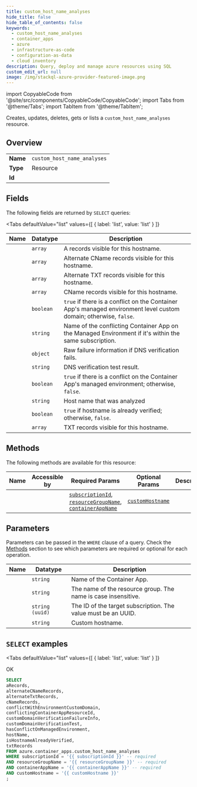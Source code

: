 ```yaml
--- 
title: custom_host_name_analyses
hide_title: false
hide_table_of_contents: false
keywords:
  - custom_host_name_analyses
  - container_apps
  - azure
  - infrastructure-as-code
  - configuration-as-data
  - cloud inventory
description: Query, deploy and manage azure resources using SQL
custom_edit_url: null
image: /img/stackql-azure-provider-featured-image.png
---
```


import CopyableCode from '@site/src/components/CopyableCode/CopyableCode';
import Tabs from '@theme/Tabs';
import TabItem from '@theme/TabItem';

Creates, updates, deletes, gets or lists a <code>custom_host_name_analyses</code> resource.

## Overview
<table><tbody>
<tr><td><b>Name</b></td><td><code>custom_host_name_analyses</code></td></tr>
<tr><td><b>Type</b></td><td>Resource</td></tr>
<tr><td><b>Id</b></td><td><CopyableCode code="azure.container_apps.custom_host_name_analyses" /></td></tr>
</tbody></table>

## Fields

The following fields are returned by `SELECT` queries:

<Tabs
    defaultValue="list"
    values={[
        { label: 'list', value: 'list' }
    ]}
>
<TabItem value="list">

<table>
<thead>
    <tr>
    <th>Name</th>
    <th>Datatype</th>
    <th>Description</th>
    </tr>
</thead>
<tbody>
<tr>
    <td><CopyableCode code="aRecords" /></td>
    <td><code>array</code></td>
    <td>A records visible for this hostname.</td>
</tr>
<tr>
    <td><CopyableCode code="alternateCNameRecords" /></td>
    <td><code>array</code></td>
    <td>Alternate CName records visible for this hostname.</td>
</tr>
<tr>
    <td><CopyableCode code="alternateTxtRecords" /></td>
    <td><code>array</code></td>
    <td>Alternate TXT records visible for this hostname.</td>
</tr>
<tr>
    <td><CopyableCode code="cNameRecords" /></td>
    <td><code>array</code></td>
    <td>CName records visible for this hostname.</td>
</tr>
<tr>
    <td><CopyableCode code="conflictWithEnvironmentCustomDomain" /></td>
    <td><code>boolean</code></td>
    <td><code>true</code> if there is a conflict on the Container App's managed environment level custom domain; otherwise, <code>false</code>.</td>
</tr>
<tr>
    <td><CopyableCode code="conflictingContainerAppResourceId" /></td>
    <td><code>string</code></td>
    <td>Name of the conflicting Container App on the Managed Environment if it's within the same subscription.</td>
</tr>
<tr>
    <td><CopyableCode code="customDomainVerificationFailureInfo" /></td>
    <td><code>object</code></td>
    <td>Raw failure information if DNS verification fails.</td>
</tr>
<tr>
    <td><CopyableCode code="customDomainVerificationTest" /></td>
    <td><code>string</code></td>
    <td>DNS verification test result.</td>
</tr>
<tr>
    <td><CopyableCode code="hasConflictOnManagedEnvironment" /></td>
    <td><code>boolean</code></td>
    <td><code>true</code> if there is a conflict on the Container App's managed environment; otherwise, <code>false</code>.</td>
</tr>
<tr>
    <td><CopyableCode code="hostName" /></td>
    <td><code>string</code></td>
    <td>Host name that was analyzed</td>
</tr>
<tr>
    <td><CopyableCode code="isHostnameAlreadyVerified" /></td>
    <td><code>boolean</code></td>
    <td><code>true</code> if hostname is already verified; otherwise, <code>false</code>.</td>
</tr>
<tr>
    <td><CopyableCode code="txtRecords" /></td>
    <td><code>array</code></td>
    <td>TXT records visible for this hostname.</td>
</tr>
</tbody>
</table>
</TabItem>
</Tabs>

## Methods

The following methods are available for this resource:

<table>
<thead>
    <tr>
    <th>Name</th>
    <th>Accessible by</th>
    <th>Required Params</th>
    <th>Optional Params</th>
    <th>Description</th>
    </tr>
</thead>
<tbody>
<tr>
    <td><a href="#list"><CopyableCode code="list" /></a></td>
    <td><CopyableCode code="select" /></td>
    <td><a href="#parameter-subscriptionId"><code>subscriptionId</code></a>, <a href="#parameter-resourceGroupName"><code>resourceGroupName</code></a>, <a href="#parameter-containerAppName"><code>containerAppName</code></a></td>
    <td><a href="#parameter-customHostname"><code>customHostname</code></a></td>
    <td></td>
</tr>
</tbody>
</table>

## Parameters

Parameters can be passed in the `WHERE` clause of a query. Check the [Methods](#methods) section to see which parameters are required or optional for each operation.

<table>
<thead>
    <tr>
    <th>Name</th>
    <th>Datatype</th>
    <th>Description</th>
    </tr>
</thead>
<tbody>
<tr id="parameter-containerAppName">
    <td><CopyableCode code="containerAppName" /></td>
    <td><code>string</code></td>
    <td>Name of the Container App.</td>
</tr>
<tr id="parameter-resourceGroupName">
    <td><CopyableCode code="resourceGroupName" /></td>
    <td><code>string</code></td>
    <td>The name of the resource group. The name is case insensitive.</td>
</tr>
<tr id="parameter-subscriptionId">
    <td><CopyableCode code="subscriptionId" /></td>
    <td><code>string (uuid)</code></td>
    <td>The ID of the target subscription. The value must be an UUID.</td>
</tr>
<tr id="parameter-customHostname">
    <td><CopyableCode code="customHostname" /></td>
    <td><code>string</code></td>
    <td>Custom hostname.</td>
</tr>
</tbody>
</table>

## `SELECT` examples

<Tabs
    defaultValue="list"
    values={[
        { label: 'list', value: 'list' }
    ]}
>
<TabItem value="list">

OK

```sql
SELECT
aRecords,
alternateCNameRecords,
alternateTxtRecords,
cNameRecords,
conflictWithEnvironmentCustomDomain,
conflictingContainerAppResourceId,
customDomainVerificationFailureInfo,
customDomainVerificationTest,
hasConflictOnManagedEnvironment,
hostName,
isHostnameAlreadyVerified,
txtRecords
FROM azure.container_apps.custom_host_name_analyses
WHERE subscriptionId = '{{ subscriptionId }}' -- required
AND resourceGroupName = '{{ resourceGroupName }}' -- required
AND containerAppName = '{{ containerAppName }}' -- required
AND customHostname = '{{ customHostname }}'
;
```
</TabItem>
</Tabs>
